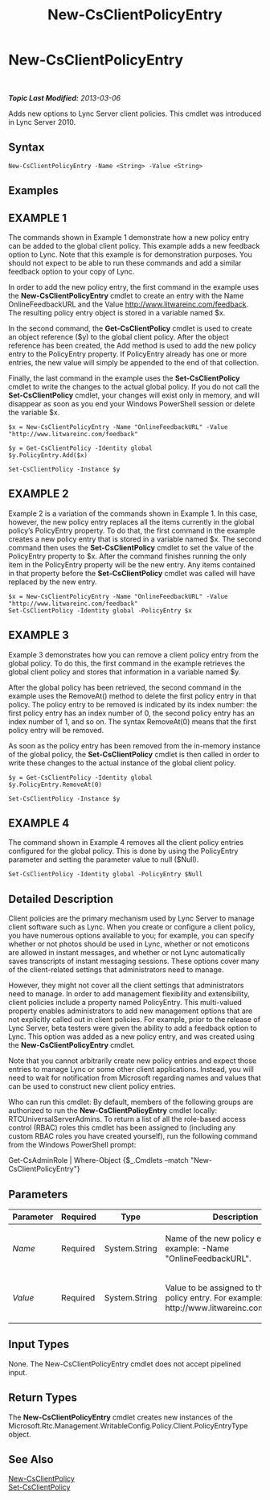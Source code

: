 ﻿---
title: New-CsClientPolicyEntry
TOCTitle: New-CsClientPolicyEntry
ms:assetid: e975d048-4911-4ae6-9446-2a6363726a4a
ms:mtpsurl: https://technet.microsoft.com/en-us/library/Gg399046(v=OCS.15)
ms:contentKeyID: 48185898
ms.date: 07/23/2014
mtps_version: v=OCS.15
---

<div data-xmlns="http://www.w3.org/1999/xhtml">

<div class="topic" data-xmlns="http://www.w3.org/1999/xhtml" data-msxsl="urn:schemas-microsoft-com:xslt" data-cs="http://msdn.microsoft.com/en-us/">

<div data-asp="http://msdn2.microsoft.com/asp">

# New-CsClientPolicyEntry

</div>

<div id="mainSection">

<div id="mainBody">

<span> </span>

_**Topic Last Modified:** 2013-03-06_

Adds new options to Lync Server client policies. This cmdlet was introduced in Lync Server 2010.

<div>

## Syntax

    New-CsClientPolicyEntry -Name <String> -Value <String>

</div>

<div>

## Examples

<div>

## EXAMPLE 1

The commands shown in Example 1 demonstrate how a new policy entry can be added to the global client policy. This example adds a new feedback option to Lync. Note that this example is for demonstration purposes. You should not expect to be able to run these commands and add a similar feedback option to your copy of Lync.

In order to add the new policy entry, the first command in the example uses the **New-CsClientPolicyEntry** cmdlet to create an entry with the Name OnlineFeedbackURL and the Value http://www.litwareinc.com/feedback. The resulting policy entry object is stored in a variable named $x.

In the second command, the **Get-CsClientPolicy** cmdlet is used to create an object reference ($y) to the global client policy. After the object reference has been created, the Add method is used to add the new policy entry to the PolicyEntry property. If PolicyEntry already has one or more entries, the new value will simply be appended to the end of that collection.

Finally, the last command in the example uses the **Set-CsClientPolicy** cmdlet to write the changes to the actual global policy. If you do not call the **Set-CsClientPolicy** cmdlet, your changes will exist only in memory, and will disappear as soon as you end your Windows PowerShell session or delete the variable $x.

    $x = New-CsClientPolicyEntry -Name "OnlineFeedbackURL" -Value "http://www.litwareinc.com/feedback"
    
    $y = Get-CsClientPolicy -Identity global
    $y.PolicyEntry.Add($x)
    
    Set-CsClientPolicy -Instance $y

</div>

<div>

## EXAMPLE 2

Example 2 is a variation of the commands shown in Example 1. In this case, however, the new policy entry replaces all the items currently in the global policy’s PolicyEntry property. To do that, the first command in the example creates a new policy entry that is stored in a variable named $x. The second command then uses the **Set-CsClientPolicy** cmdlet to set the value of the PolicyEntry property to $x. After the command finishes running the only item in the PolicyEntry property will be the new entry. Any items contained in that property before the **Set-CsClientPolicy** cmdlet was called will have replaced by the new entry.

    $x = New-CsClientPolicyEntry -Name "OnlineFeedbackURL" -Value "http://www.litwareinc.com/feedback"
    Set-CsClientPolicy -Identity global -PolicyEntry $x

</div>

<div>

## EXAMPLE 3

Example 3 demonstrates how you can remove a client policy entry from the global policy. To do this, the first command in the example retrieves the global client policy and stores that information in a variable named $y.

After the global policy has been retrieved, the second command in the example uses the RemoveAt() method to delete the first policy entry in that policy. The policy entry to be removed is indicated by its index number: the first policy entry has an index number of 0, the second policy entry has an index number of 1, and so on. The syntax RemoveAt(0) means that the first policy entry will be removed.

As soon as the policy entry has been removed from the in-memory instance of the global policy, the **Set-CsClientPolicy** cmdlet is then called in order to write these changes to the actual instance of the global client policy.

    $y = Get-CsClientPolicy -Identity global
    $y.PolicyEntry.RemoveAt(0)
    
    Set-CsClientPolicy -Instance $y 

</div>

<div>

## EXAMPLE 4

The command shown in Example 4 removes all the client policy entries configured for the global policy. This is done by using the PolicyEntry parameter and setting the parameter value to null ($Null).

    Set-CsClientPolicy -Identity global -PolicyEntry $Null

</div>

</div>

<div>

## Detailed Description

Client policies are the primary mechanism used by Lync Server to manage client software such as Lync. When you create or configure a client policy, you have numerous options available to you; for example, you can specify whether or not photos should be used in Lync, whether or not emoticons are allowed in instant messages, and whether or not Lync automatically saves transcripts of instant messaging sessions. These options cover many of the client-related settings that administrators need to manage.

However, they might not cover all the client settings that administrators need to manage. In order to add management flexibility and extensibility, client policies include a property named PolicyEntry. This multi-valued property enables administrators to add new management options that are not explicitly called out in client policies. For example, prior to the release of Lync Server, beta testers were given the ability to add a feedback option to Lync. This option was added as a new policy entry, and was created using the **New-CsClientPolicyEntry** cmdlet.

Note that you cannot arbitrarily create new policy entries and expect those entries to manage Lync or some other client applications. Instead, you will need to wait for notification from Microsoft regarding names and values that can be used to construct new client policy entries.

Who can run this cmdlet: By default, members of the following groups are authorized to run the **New-CsClientPolicyEntry** cmdlet locally: RTCUniversalServerAdmins. To return a list of all the role-based access control (RBAC) roles this cmdlet has been assigned to (including any custom RBAC roles you have created yourself), run the following command from the Windows PowerShell prompt:

Get-CsAdminRole | Where-Object {$\_.Cmdlets –match "New-CsClientPolicyEntry"}

</div>

<div>

## Parameters


<table>
<colgroup>
<col style="width: 25%" />
<col style="width: 25%" />
<col style="width: 25%" />
<col style="width: 25%" />
</colgroup>
<thead>
<tr class="header">
<th>Parameter</th>
<th>Required</th>
<th>Type</th>
<th>Description</th>
</tr>
</thead>
<tbody>
<tr class="odd">
<td><p><em>Name</em></p></td>
<td><p>Required</p></td>
<td><p>System.String</p></td>
<td><p>Name of the new policy entry. For example: -Name &quot;OnlineFeedbackURL&quot;.</p></td>
</tr>
<tr class="even">
<td><p><em>Value</em></p></td>
<td><p>Required</p></td>
<td><p>System.String</p></td>
<td><p>Value to be assigned to the new policy entry. For example: -Value http://www.litwareinc.com/feedback.</p></td>
</tr>
</tbody>
</table>


</div>

<div>

## Input Types

None. The New-CsClientPolicyEntry cmdlet does not accept pipelined input.

</div>

<div>

## Return Types

The **New-CsClientPolicyEntry** cmdlet creates new instances of the Microsoft.Rtc.Management.WritableConfig.Policy.Client.PolicyEntryType object.

</div>

<div>

## See Also


[New-CsClientPolicy](new-csclientpolicy.md)  
[Set-CsClientPolicy](set-csclientpolicy.md)  
  

</div>

</div>

<span> </span>

</div>

</div>

</div>

